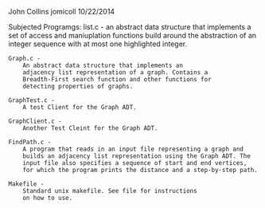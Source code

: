 John Collins
jomicoll
10/22/2014



Subjected Programgs:
    list.c -
        an abstract data structure that implements a set of
        access and maniuplation functions build around the
        abstraction of an integer sequence with at most one 
        highlighted integer.
  
    Graph.c -
        An abstract data structure that implements an
        adjacency list representation of a graph. Contains a
        Breadth-First search function and other functions for
        detecting properties of graphs.

    GraphTest.c -
        A test Client for the Graph ADT.

    GraphClient.c -
        Another Test Cleint for the Graph ADT.

    FindPath.c -
        A program that reads in an input file representing a graph and
        builds an adjacency list representation using the Graph ADT. The
        input file also specifies a sequence of start and end vertices,
        for which the program prints the distance and a step-by-step path.

    Makefile -
        Standard unix makefile. See file for instructions
        on how to use.



